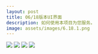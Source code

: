```yaml
---
layout: post
title: 06/18版本UI界面
description: 如何使用本项目为您服务。
image: assets/images/6.18.1.png
---
```


![]({{site.url}}/{{site.baseurl}}/assets/images/6.18.2.png)
![]({{site.url}}/{{site.baseurl}}/assets/images/6.18.3.png)
![]({{site.url}}/{{site.baseurl}}/assets/images/6.18.4.png)
![]({{site.url}}/{{site.baseurl}}/assets/images/6.18.5.png)
